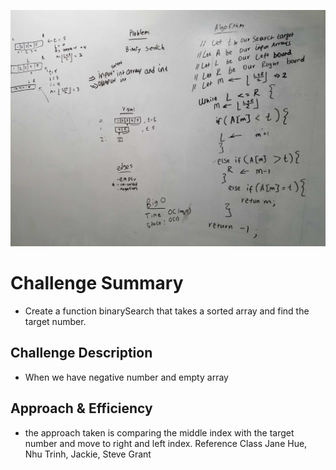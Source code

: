 ![insertshiftarray](../assets/BinarySearch.jpg)
# Challenge Summary
* Create a function binarySearch that takes a sorted array and find the target number. 
## Challenge Description
* When we have negative number and empty array

## Approach & Efficiency
* the approach taken is comparing the middle index with the target number and move to right and left index.
Reference
Class Jane Hue, Nhu Trinh, Jackie, Steve Grant
